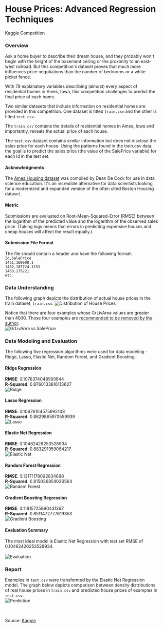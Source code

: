 # House Prices: Advanced Regression Techniques
Kaggle Competition

### Overview

Ask a home buyer to describe their dream house, and they probably won't begin with the height of the basement ceiling or the proximity to an east-west railroad. But this competition's dataset proves that much more influences price negotiations than the number of bedrooms or a white-picket fence.

With 79 explanatory variables describing (almost) every aspect of residential homes in Ames, Iowa, this competition challenges to predict the final price of each home.

Two similar datasets that include information on residential homes are provided in this competition. One dataset is titled `train.csv` and the other is titled `test.csv`.

The `train.csv` contains the details of residential homes in Ames, Iowa and importantly, reveals the actual price of each house.

The `test.csv` dataset contains similar information but does not disclose the sales price for each house. Using the patterns found in the train.csv data, the goal is to predict the sales price (the value of the SalePrice variable) for each Id in the test set. 

#### Acknowledgments
The [Ames Housing dataset](http://jse.amstat.org/v19n3/decock.pdf) was compiled by Dean De Cock for use in data science education. It's an incredible alternative for data scientists looking for a modernized and expanded version of the often cited Boston Housing dataset. 

#### Metric
Submissions are evaluated on Root-Mean-Squared-Error (RMSE) between the logarithm of the predicted value and the logarithm of the observed sales price. (Taking logs means that errors in predicting expensive houses and cheap houses will affect the result equally.)

#### Submission File Format
The file should contain a header and have the following format:<br>
`Id,SalePrice`<br>
`1461,169000.1`<br>
`1462,187724.1233`<br>
`1463,175221`<br>
`etc.`

### Data Understanding

The following graph depicts the distribution of actual house prices in the train dataset, `train.csv`.
![Distribution of House Prices](https://github.com/ynylgm/data-science-projects/blob/master/house-prices/images/exploration1.png)

Notice that there are four examples whose GrLivArea values are greater than 4000. Those four examples are [recommended to be removed by the author](https://ww2.amstat.org/publications/jse/v19n3/decock.pdf).<br>
![GrLivArea vs SalePrice](https://github.com/ynylgm/data-science-projects/blob/master/house-prices/images/exploration2.png)

### Data Modeling and Evaluation

The following five regression algorithms were used for data modeling - Ridge, Lasso, Elastic Net, Random Forest, and Gradient Boosting.

#### Ridge Regression
**RMSE**: 0.1078374048599644<br>
**R-Squared**: 0.8760133816113607<br>
![Ridge](https://github.com/ynylgm/data-science-projects/blob/master/house-prices/images/ridge.png)

#### Lasso Regression
**RMSE**: 0.10476104575992143<br>
**R-Squared**: 0.8829865970559939<br>
![Lasso](https://github.com/ynylgm/data-science-projects/blob/master/house-prices/images/lasso.png)

#### Elastic Net Regression
**RMSE**: 0.10462426253528934<br>
**R-Squared**: 0.883291959064217<br>
![Elastic Net](https://github.com/ynylgm/data-science-projects/blob/master/house-prices/images/elasticnet.png)

#### Random Forest Regression
**RMSE**: 0.13171178092834698<br>
**R-Squared**: 0.815036854026564<br>
![Random Forest](https://github.com/ynylgm/data-science-projects/blob/master/house-prices/images/randomforest.png)

#### Gradient Boosting Regression
**RMSE**: 0.11815725990431367<br>
**R-Squared**: 0.8511472777619353<br>
![Gradient Boosting](https://github.com/ynylgm/data-science-projects/blob/master/house-prices/images/gradientboosting.png)

#### Evaluation Summary

The most ideal model is Elastic Net Regression with test set RMSE of 0.10462426253528934.<br><br>
![Evaluation](https://github.com/ynylgm/data-science-projects/blob/master/house-prices/images/evaluation.png)

### Report
Examples in `test.csv` were transformed by the Elastic Net Regression model. The graph below depicts comparison between density distributions of real house prices in `train.csv` and predicted house prices of examples in `test.csv`.<br>
![Prediction](https://github.com/ynylgm/data-science-projects/blob/master/house-prices/images/prediction.png)


<br><br>
Source: [Kaggle](https://www.kaggle.com/c/house-prices-advanced-regression-techniques)
